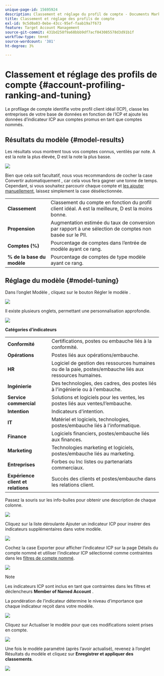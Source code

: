 ```yaml
---
unique-page-id: 15695924
description: Classement et réglage du profil de compte - Documents Marketo - Documentation du produit
title: Classement et réglage des profils de compte
exl-id: 9c5d0a03-0ebe-43cc-95ef-faab19a7f673
feature: Target Account Management
source-git-commit: 431bd258f9a68bbb9df7acf043085578d3d91b1f
workflow-type: tm+mt
source-wordcount: '381'
ht-degree: 3%

---
```


# Classement et réglage des profils de compte {#account-profiling-ranking-and-tuning}

Le profilage de compte identifie votre profil client idéal (ICP), classe les entreprises de votre base de données en fonction de l’ICP et ajoute les données d’indicateur ICP aux comptes promus en tant que comptes nommés.

## Résultats du modèle {#model-results}

Les résultats vous montrent tous vos comptes connus, ventilés par note. A est la note la plus élevée, D est la note la plus basse.

![](assets/results.png)

Bien que cela soit facultatif, nous vous recommandons de cocher la case Convertir automatiquement , car cela vous fera gagner une tonne de temps. Cependant, si vous souhaitez parcourir chaque compte et [les ajouter manuellement](/help/marketo/product-docs/target-account-management/target/named-accounts/discover-accounts.md#discover-crm-accounts), laissez simplement la case désélectionnée.

<table> 
 <tbody> 
  <tr> 
   <td><strong>Classement</strong></td> 
   <td> 
    <div>
      Classement du compte en fonction du profil client idéal. A est la meilleure, D est la moins bonne. 
    </div></td> 
  </tr> 
  <tr> 
   <td><strong>Propension</strong></td> 
   <td> 
    <div>
      Augmentation estimée du taux de conversion par rapport à une sélection de comptes non basée sur le PII. 
    </div></td> 
  </tr> 
  <tr> 
   <td><strong>Comptes (%)</strong></td> 
   <td> 
    <div>
      Pourcentage de comptes dans l’entrée de modèle ayant ce rang. 
    </div></td> 
  </tr> 
  <tr> 
   <td><strong>% de la base du modèle</strong></td> 
   <td> 
    <div>
      Pourcentage de comptes de type modèle ayant ce rang. 
    </div></td> 
  </tr> 
 </tbody> 
</table>

## Réglage du modèle {#model-tuning}

Dans l’onglet Modèle , cliquez sur le bouton Régler le modèle .

![](assets/two.png)

Il existe plusieurs onglets, permettant une personnalisation approfondie.

![](assets/tuning-page.png)

**Catégories d’indicateurs**

<table> 
 <tbody> 
  <tr> 
   <td><strong>Conformité</strong></td> 
   <td> 
    <div>
      Certifications, postes ou embauche liés à la conformité. 
    </div></td> 
  </tr> 
  <tr> 
   <td><strong>Opérations</strong></td> 
   <td> 
    <div>
      Postes liés aux opérations/embauche. 
    </div></td> 
  </tr> 
  <tr> 
   <td><strong>HR</strong></td> 
   <td> 
    <div>
      Logiciel de gestion des ressources humaines ou de la paie, postes/embauche liés aux ressources humaines.
    </div></td> 
  </tr> 
  <tr> 
   <td><strong>Ingénierie</strong></td> 
   <td> 
    <div>
      Des technologies, des cadres, des postes liés à l'ingénierie ou à l'embauche. 
    </div></td> 
  </tr> 
  <tr> 
   <td><strong>Service commercial</strong></td> 
   <td> 
    <div>
      Solutions et logiciels pour les ventes, les postes liés aux ventes/l’embauche. 
    </div></td> 
  </tr> 
  <tr> 
   <td><strong>Intention</strong></td> 
   <td> 
    <div>
      Indicateurs d'intention. 
    </div></td> 
  </tr> 
  <tr> 
   <td><strong>IT</strong></td> 
   <td> 
    <div>
      Matériel et logiciels, technologies, postes/embauche liés à l'informatique.
    </div></td> 
  </tr> 
  <tr> 
   <td><strong>Finance</strong></td> 
   <td> 
    <div>
      Logiciels financiers, postes/embauche liés aux finances. 
    </div></td> 
  </tr> 
  <tr> 
   <td><strong>Marketing</strong></td> 
   <td> 
    <div>
      Technologies marketing et logiciels, postes/embauche liés au marketing. 
    </div></td> 
  </tr> 
  <tr> 
   <td><strong>Entreprises</strong></td> 
   <td> 
    <div>
      Forbes ou Inc listes ou partenariats commerciaux. 
    </div></td> 
  </tr> 
  <tr> 
   <td><strong>Expérience client et relations</strong></td> 
   <td> 
    <div>
      Succès des clients et postes/embauche dans les relations client.
    </div></td> 
  </tr> 
 </tbody> 
</table>

Passez la souris sur les info-bulles pour obtenir une description de chaque colonne.

![](assets/tool-tip.png)

Cliquez sur la liste déroulante Ajouter un indicateur ICP pour insérer des indicateurs supplémentaires dans votre modèle.

![](assets/add-icp.png)

Cochez la case Exporter pour afficher l’indicateur ICP sur la page Détails du compte nommé et utiliser l’indicateur ICP sélectionné comme contraintes dans les [filtres de compte nommé](/help/marketo/product-docs/target-account-management/engage/account-filters.md).

![](assets/export.png)

>[!NOTE]
>
>Les indicateurs ICP sont inclus en tant que contraintes dans les filtres et déclencheurs **Member of Named Account** .

La pondération de l’indicateur détermine le niveau d’importance que chaque indicateur reçoit dans votre modèle.

![](assets/weightage.png)

Cliquez sur Actualiser le modèle pour que ces modifications soient prises en compte.

![](assets/refresh-button.png)

Une fois le modèle paramétré (après l’avoir actualisé), revenez à l’onglet Résultats du modèle et cliquez sur **Enregistrer et appliquer des classements**.

![](assets/ranks.png)
